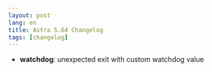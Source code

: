 ```yaml
---
layout: post
lang: en
title: Astra 5.64 Changelog
tags: [changelog]
---
```


- **watchdog**: unexpected exit with custom watchdog value
